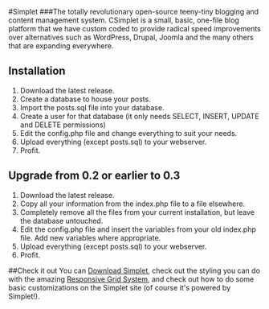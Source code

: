 #Simplet
###The totally revolutionary open-source teeny-tiny blogging and content management system.
CSimplet is a small, basic, one-file blog platform that we have custom coded to provide radical speed improvements over alternatives such as WordPress, Drupal, Joomla and the many others that are expanding everywhere.

## Installation
1. Download the latest release.
2. Create a database to house your posts.
3. Import the posts.sql file into your database.
4. Create a user for that database (it only needs SELECT, INSERT, UPDATE and DELETE permissions)
5. Edit the config.php file and change everything to suit your needs.
6. Upload everything (except posts.sql) to your webserver.
7. Profit.

## Upgrade from 0.2 or earlier to 0.3
1. Download the latest release.
2. Copy all your information from the index.php file to a file elsewhere.
3. Completely remove all the files from your current installation, but leave the database untouched.
5. Edit the config.php file and insert the variables from your old index.php file. Add new variables where appropriate.
6. Upload everything (except posts.sql) to your webserver.
7. Profit.

##Check it out
You can [Download Simplet](http://simplet.eustasy.org/download), check out the styling you can do with the amazing [Responsive Grid System](responsivegridsystem.com), and check out how to do some basic customizations on the Simplet site (of course it's powered by Simplet!).
